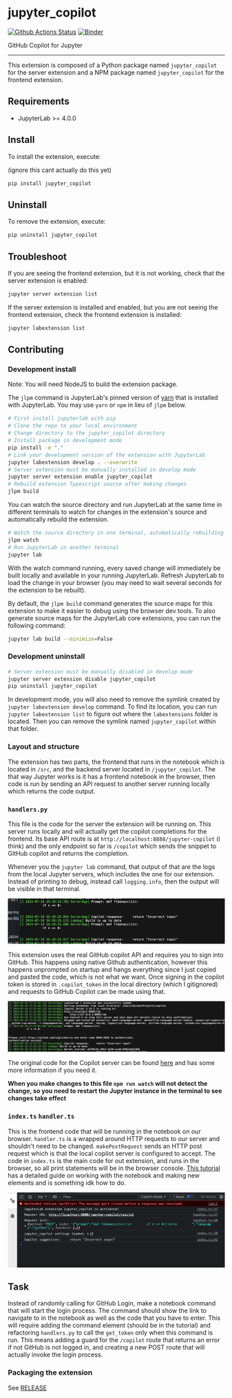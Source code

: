 # jupyter_copilot

[![Github Actions Status](/workflows/Build/badge.svg)](/actions/workflows/build.yml)
[![Binder](https://mybinder.org/badge_logo.svg)](https://mybinder.org/v2/gh//main?urlpath=lab)

GitHub Copilot for Jupyter

---

This extension is composed of a Python package named `jupyter_copilot`
for the server extension and a NPM package named `jupyter_copilot`
for the frontend extension.

## **Requirements**

- JupyterLab >= 4.0.0

## Install

To install the extension, execute:

(ignore this cant actually do this yet)

```bash
pip install jupyter_copilot
```

## Uninstall

To remove the extension, execute:

```bash
pip uninstall jupyter_copilot
```

## Troubleshoot

If you are seeing the frontend extension, but it is not working, check
that the server extension is enabled:

```bash
jupyter server extension list
```

If the server extension is installed and enabled, but you are not seeing
the frontend extension, check the frontend extension is installed:

```bash
jupyter labextension list
```

## Contributing

### Development install

Note: You will need NodeJS to build the extension package.

The `jlpm` command is JupyterLab's pinned version of
[yarn](https://yarnpkg.com/) that is installed with JupyterLab. You may use
`yarn` or `npm` in lieu of `jlpm` below.

```bash
# First install jupyterlab with pip
# Clone the repo to your local environment
# Change directory to the jupyter_copilot directory
# Install package in development mode
pip install -e "."
# Link your development version of the extension with JupyterLab
jupyter labextension develop . --overwrite
# Server extension must be manually installed in develop mode
jupyter server extension enable jupyter_copilot
# Rebuild extension Typescript source after making changes
jlpm build
```

You can watch the source directory and run JupyterLab at the same time in different terminals to watch for changes in the extension's source and automatically rebuild the extension.

```bash
# Watch the source directory in one terminal, automatically rebuilding when needed
jlpm watch
# Run JupyterLab in another terminal
jupyter lab
```

With the watch command running, every saved change will immediately be built locally and available in your running JupyterLab. Refresh JupyterLab to load the change in your browser (you may need to wait several seconds for the extension to be rebuilt).

By default, the `jlpm build` command generates the source maps for this extension to make it easier to debug using the browser dev tools. To also generate source maps for the JupyterLab core extensions, you can run the following command:

```bash
jupyter lab build --minimize=False
```

### Development uninstall

```bash
# Server extension must be manually disabled in develop mode
jupyter server extension disable jupyter_copilot
pip uninstall jupyter_copilot
```

In development mode, you will also need to remove the symlink created by `jupyter labextension develop`
command. To find its location, you can run `jupyter labextension list` to figure out where the `labextensions`
folder is located. Then you can remove the symlink named `jupyter_copilot` within that folder.

### Layout and structure

The extension has two parts, the frontend that runs in the notebook which is located in `/src`, and the backend server located in `/jupyter_copilot`. The that way Jupyter works is it has a frontend notebook in the browser, then code is run by sending an API request to another server running locally which returns the code output.

### `handlers.py`

This file is the code for the server the extension will be running on. This server runs locally and will actually get the copilot completions for the frontend. Its base API route is at `http://localhost:8888/jupyter-copilot` (i think) and the only endpoint so far is `/copilot` which sends the snippet to GitHub copilot and returns the completion.

Whenever you the `jupyter lab` command, that output of that are the logs from the local Jupyter servers, which includes the one for our extension. Instead of printing to debug, instead call `logging.info`, then the output will be visible in that terminal.

![./imgs/output.png](./imgs/output.png)

This extension uses the real GitHub copilot API and requires you to sign into GitHub. This happens using native Github authentication, however this happens unprompted on startup and hangs everything since I just copied and pasted the code, which is not what we want. Once signing in the copilot token is stored in `.copilot_token` in the local directory (which I gitignored) and requests to GitHub Copilot can be made using that.

![login](./imgs/login.png)

The original code for the Copilot server can be found [here](https://github.com/B00TK1D/copilot-api) and has some more information if you need it.

**When you make changes to this file `npm run watch` will not detect the change, so you need to restart the Jupyter instance in the terminal to see changes take effect**

### `index.ts` `handler.ts`

This is the frontend code that will be running in the notebook on our browser. `handler.ts` is a wrapped around HTTP requests to our server and shouldn't need to be changed. `makePostRequest` sends an HTTP post request which is that the local copilot server is configured to accept. The code in `index.ts` is the main code for out extension, and runs in the browser, so all print statements will be in the browser console. [This tutorial](https://jupyterlab.readthedocs.io/en/stable/extension/extension_tutorial.html) has a detailed guide on working with the notebook and making new elements and is something idk how to do.

![](./imgs/console.png)

## Task

Instead of randomly calling for GitHub Login, make a notebook command that will start the login process. The command should show the link to navigate to in the notebook as well as the code that you have to enter. This will require adding the command element (should be in the tutorial) and refactoring `handlers.py` to call the `get_token` only when this command is run. This means adding a guard for the `/copilot` route that returns an error if not GitHub is not logged in, and creating a new POST route that will actually invoke the login process.

### Packaging the extension

See [RELEASE](RELEASE.md)
